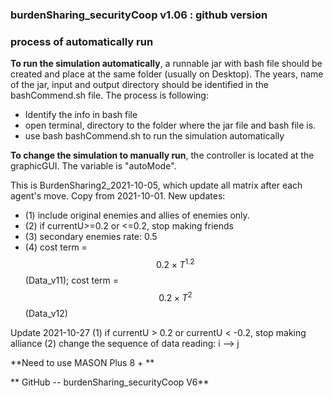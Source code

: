 ### burdenSharing_securityCoop v1.06 : github version



### process of automatically run

**To run the simulation automatically**, a runnable jar with bash file should be created and place at the same folder (usually on Desktop). The years, name of the jar, input and output directory should be identified in the bashCommend.sh file. The process is following:
* Identify the info in bash file
* open terminal, directory to the folder where the jar file and bash file is.
* use bash bashCommend.sh to run the simulation automatically

**To change the simulation to manually run**, the controller is located at the graphicGUI. The variable is "autoMode".

This is BurdenSharing2_2021-10-05, which update all matrix after each agent's move. Copy from 2021-10-01.
New updates: 
* (1) include original enemies and allies of enemies only. 
* (2) if currentU>=0.2 or <=0.2, stop making friends
* (3) secondary enemies rate: 0.5
* (4) cost term = $$0.2 \times T^{1.2}$$ (Data_v11); cost term = $$0.2 \times T^2$$ (Data_v12)

Update 2021-10-27
(1) if currentU > 0.2 or currentU < -0.2, stop making alliance
(2) change the sequence of data reading: i --> j


**Need to use MASON Plus 8 + **

** GitHub -- burdenSharing_securityCoop V6**

